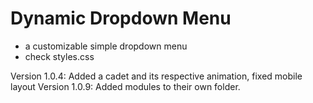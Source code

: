 # Dynamic Dropdown Menu
- a customizable simple dropdown menu
- check styles.css

Version 1.0.4: Added a cadet and its respective animation, fixed mobile layout
Version 1.0.9: Added modules to their own folder.